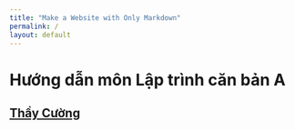 ```yaml
---
title: "Make a Website with Only Markdown"
permalink: /
layout: default
---
```


# Hướng dẫn môn Lập trình căn bản A

## [Thầy Cường](th.Cuong/index.md)
